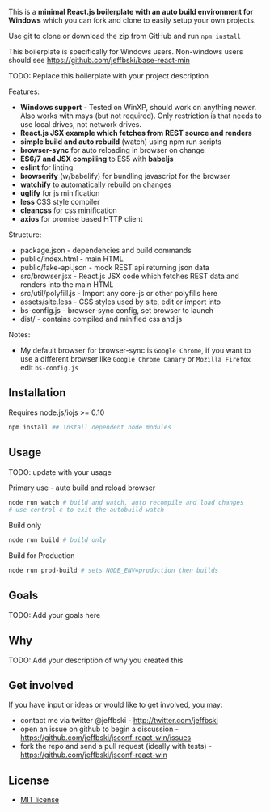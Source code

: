 This is a **minimal React.js boilerplate with an auto build environment for Windows** which you can fork and clone to easily setup your own projects.

Use git to clone or download the zip from GitHub and run `npm install`

This boilerplate is specifically for Windows users. Non-windows users should see https://github.com/jeffbski/base-react-min

TODO: Replace this boilerplate with your project description

Features:

 - **Windows support** - Tested on WinXP, should work on anything newer. Also works with msys (but not required). Only restriction is that needs to use local drives, not network drives.
 - **React.js JSX example which fetches from REST source and renders**
 - **simple build and auto rebuild** (watch) using npm run scripts
 - **browser-sync** for auto reloading in browser on change
 - **ES6/7 and JSX compiling** to ES5 with **babeljs**
 - **eslint** for linting
 - **browserify** (w/babelify) for bundling javascript for the browser
 - **watchify** to automatically rebuild on changes
 - **uglify** for js minification
 - **less** CSS style compiler
 - **cleancss** for css minification
 - **axios** for promise based HTTP client

Structure:

 - package.json - dependencies and build commands
 - public/index.html - main HTML
 - public/fake-api.json - mock REST api returning json data
 - src/browser.jsx - React.js JSX code which fetches REST data and renders into the main HTML
 - src/util/polyfill.js - Import any core-js or other polyfills here
 - assets/site.less - CSS styles used by site, edit or import into
 - bs-config.js - browser-sync config, set browser to launch
 - dist/ - contains compiled and minified css and js

Notes:

 - My default browser for browser-sync is `Google Chrome`, if you want to use a different browser like `Google Chrome Canary` or `Mozilla Firefox` edit `bs-config.js`


## Installation

Requires node.js/iojs >= 0.10

```bash
npm install ## install dependent node modules
```

## Usage

TODO: update with your usage

Primary use - auto build and reload browser
```bash
node run watch # build and watch, auto recompile and load changes
# use control-c to exit the autobuild watch
```

Build only
```bash
node run build # build only
```

Build for Production
```bash
node run prod-build # sets NODE_ENV=production then builds
```


## Goals

TODO: Add your goals here

## Why

TODO: Add your description of why you created this

## Get involved

If you have input or ideas or would like to get involved, you may:

 - contact me via twitter @jeffbski  - <http://twitter.com/jeffbski>
 - open an issue on github to begin a discussion - <https://github.com/jeffbski/jsconf-react-win/issues>
 - fork the repo and send a pull request (ideally with tests) - <https://github.com/jeffbski/jsconf-react-win>

## License

 - [MIT license](http://github.com/jeffbski/jsconf-react-win/raw/master/LICENSE)
